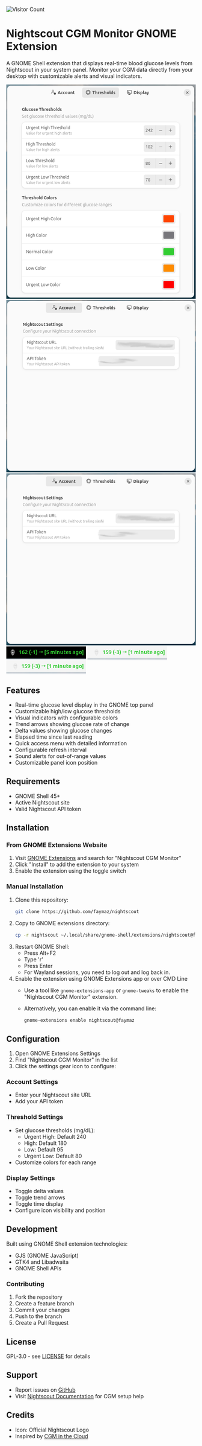 ![Visitor Count](https://visitor-badge.laobi.icu/badge?page_id=faymaz.nightscout)
# Nightscout CGM Monitor GNOME Extension

A GNOME Shell extension that displays real-time blood glucose levels from Nightscout in your system panel. Monitor your CGM data directly from your desktop with customizable alerts and visual indicators.

![NS](img/NS.png)
![NS1](img/NS2.png)
![NS2](img/NS2.png)
![NS3](img/NS3.png)
![NS4](img/NS4.png) ![NS4](img/NS4.png)

## Features

- Real-time glucose level display in the GNOME top panel
- Customizable high/low glucose thresholds 
- Visual indicators with configurable colors
- Trend arrows showing glucose rate of change
- Delta values showing glucose changes
- Elapsed time since last reading
- Quick access menu with detailed information
- Configurable refresh interval
- Sound alerts for out-of-range values
- Customizable panel icon position

## Requirements

- GNOME Shell 45+
- Active Nightscout site
- Valid Nightscout API token

## Installation

### From GNOME Extensions Website
1. Visit [GNOME Extensions](https://extensions.gnome.org) and search for "Nightscout CGM Monitor"
2. Click "Install" to add the extension to your system
3. Enable the extension using the toggle switch

### Manual Installation
1. Clone this repository:
   ```bash
   git clone https://github.com/faymaz/nightscout
   ```
2. Copy to GNOME extensions directory:
   ```bash
   cp -r nightscout ~/.local/share/gnome-shell/extensions/nightscout@faymaz
   ```
3. Restart GNOME Shell:
   - Press Alt+F2
   - Type 'r'
   - Press Enter
   - For Wayland sessions, you need to log out and log back in.
4. Enable the extension using GNOME Extensions app or over CMD Line
   - Use a tool like `gnome-extensions-app` or `gnome-tweaks` to enable the "Nightscout CGM Monitor" extension.
   - Alternatively, you can enable it via the command line:

     ```bash
     gnome-extensions enable nightscout@faymaz
     ``` 

## Configuration

1. Open GNOME Extensions Settings
2. Find "Nightscout CGM Monitor" in the list
3. Click the settings gear icon to configure:

### Account Settings
- Enter your Nightscout site URL
- Add your API token

### Threshold Settings
- Set glucose thresholds (mg/dL):
  - Urgent High: Default 240
  - High: Default 180  
  - Low: Default 95
  - Urgent Low: Default 80
- Customize colors for each range

### Display Settings
- Toggle delta values
- Toggle trend arrows
- Toggle time display
- Configure icon visibility and position

## Development

Built using GNOME Shell extension technologies:
- GJS (GNOME JavaScript)
- GTK4 and Libadwaita
- GNOME Shell APIs

### Contributing

1. Fork the repository
2. Create a feature branch
3. Commit your changes
4. Push to the branch
5. Create a Pull Request

## License

GPL-3.0 - see [LICENSE](LICENSE) for details

## Support

- Report issues on [GitHub](https://github.com/faymaz/nightscout/issues)
- Visit [Nightscout Documentation](http://nightscout.github.io/) for CGM setup help

## Credits

- Icon: Official Nightscout Logo
- Inspired by [CGM in the Cloud](http://nightscout.github.io/)
